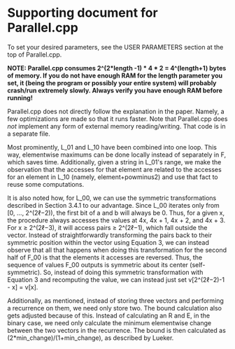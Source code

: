 # Supporting document for Parallel.cpp
To set your desired parameters, see the USER PARAMETERS section at the top of Parallel.cpp.

**NOTE: Parallel.cpp consumes 2^(2*length -1) * 4 * 2 = 4^(length+1) bytes of memory. If you do not have enough RAM for the length parameter you set, it (being the program or possibly your entire system) will probably crash/run extremely slowly. Always verify you have enough RAM before running!**

Parallel.cpp does not directly follow the explanation in the paper. Namely, a few optimizations are made so that it runs faster. Note that Parallel.cpp does *not* implement any form of external memory reading/writing. That code is in a separate file. 

Most prominently, L_01 and L_10 have been combined into one loop. This way, elementwise maximums can be done locally instead of separately in F, which saves time. Additionally, given a string in L_01's range, we make the observation that the accesses for that element are related to the accesses for an element in L_10 (namely, element+powminus2) and use that fact to reuse some computations.

It is also noted how, for L_00, we can use the symmetric transformations described in Section 3.4.1 to our advantage. Since L_00 iterates only from [0, ..., 2^(2ℓ−2)), the first bit of a and b will always be 0. Thus, for a given x, the procedure always accesses the values at 4x, 4x + 1, 4x + 2, and 4x + 3. For x ≥ 2^(2ℓ−3), it will access pairs ≥ 2^(2ℓ−1), which fall outside the vector. Instead of straightforwardly transforming the pairs back to their symmetric position within the vector using Equation 3, we can instead observe that all that happens when doing this transformation for the second half of F_00 is that the elements it accesses are reversed. Thus, the sequence of values F_00 outputs is symmetric about its center (self-symmetric). So, instead of doing this symmetric transformation with Equation 3 and recomputing the value, we can instead just set v[2^(2ℓ−2)-1 - x] = v[x].

Additionally, as mentioned, instead of storing three vectors and performing a recurrence on them, we need only store two. The bound calculation also gets adjusted because of this.
Instead of calculating an R and E, in the binary case, we need only calculate the minimum elementwise change between the two vectors in the recurrence. The bound is then calculated as (2*min_change)/(1+min_change), as described by Lueker.